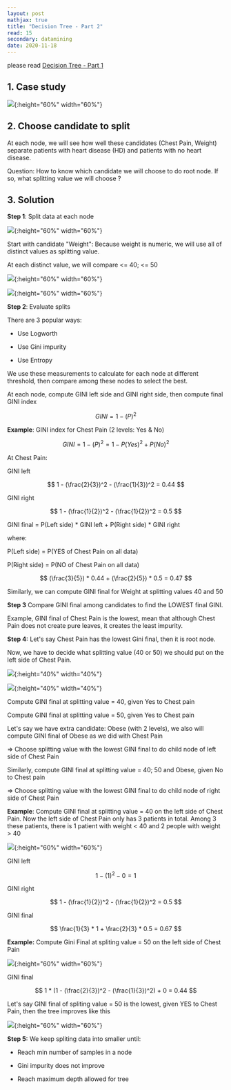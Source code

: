 ```yaml
---
layout: post
mathjax: true
title: "Decision Tree - Part 2"
read: 15
secondary: datamining
date: 2020-11-18
---
```


please read [Decision Tree - Part 1](2011-11-11-Decision-Tree-1.md) 

## 1. Case study 

![](/sources/DataMining-DecisionTree.png){:height="60%" width="60%"}

## 2. Choose candidate to split 

At each node, we will see how well these candidates (Chest Pain, Weight) separate patients with heart disease (HD) and patients with no heart disease.

Question: How to know which candidate we will choose to do root node. If so, what splitting value we will choose ?

## 3. Solution

**Step 1**: Split data at each node

![](/sources/DataMining-DecisionTree2.png){:height="60%" width="60%"}

Start with candidate "Weight": Because weight is numeric, we will use all of distinct values as splitting value. 

At each distinct value, we will compare <= 40; <= 50

![](/sources/DataMining-DecisionTree3.png){:height="60%" width="60%"}

![](/sources/DataMining-DecisionTree4.png){:height="60%" width="60%"}

**Step 2**: Evaluate splits

There are 3 popular ways:
+ Use Logworth

+ Use Gini impurity

+ Use Entropy

We use these measurements to calculate for each node at different threshold, then compare among these nodes to select the best.
 
At each node, compute GINI left side and GINI right side, then compute final GINI index

$$ 
GINI = 1 - (P)^2 
$$

 **Example**: GINI index for Chest Pain (2 levels: Yes & No)

$$ 
 GINI = 1 - (P)^2 
         = 1 - {P(Yes)^2 + P(No)^2}
$$ 

At Chest Pain:

GINI left

$$ 1 - (\frac{2}{3})^2 - (\frac{1}{3})^2 = 0.44  $$

GINI right

$$ 1 - (\frac{1}{2})^2 - (\frac{1}{2})^2 = 0.5 $$

GINI final = P(Left side) * GINI left + P(Right side) * GINI right 

where:  

P(Left side) = P(YES of Chest Pain on all data) 

P(Right side) = P(NO of Chest Pain on all data)
        
$$
(\frac{3}{5}) * 0.44 + (\frac{2}{5}) * 0.5 = 0.47 
$$

Similarly, we can compute GINI final for Weight at splitting values 40 and 50

**Step 3** Compare GINI final among candidates to find the LOWEST final GINI.

Example, GINI final of Chest Pain is the lowest, mean that although Chest Pain does not create pure leaves, it creates the least impurity.

**Step 4:** Let's say Chest Pain has the lowest Gini final, then it is root node.

Now, we have to decide what splitting value (40 or 50) we should put on the left side of Chest Pain.

![](/sources/DataMining-DecisionTree5.png){:height="40%" width="40%"}

![](/sources/DataMining-DecisionTree5b.png){:height="40%" width="40%"}

Compute GINI final at splitting value = 40, given Yes to Chest pain

Compute GINI final at splitting value = 50, given Yes to Chest pain

Let's say we have extra candidate: Obese (with 2 levels), we also will compute GINI final of Obese as we did with Chest Pain

=> Choose splitting value with the lowest GINI final to do child node of left side of Chest Pain

Similarly, compute GINI final at splitting value = 40; 50 and Obese, given No to Chest pain

=> Choose splitting value with the lowest GINI final to do child node of right side of Chest Pain

**Example**: Compute GINI final at splitting value = 40 on the left side of Chest Pain. Now the left side of Chest Pain only has 3 patients in total. Among 3 these patients, there is 1 patient with weight < 40 and 2 people with weight > 40

![](/sources/DataMining-DecisionTree6.png){:height="60%" width="60%"}

GINI left

$$ 1 - (1)^2 - 0 = 1$$

GINI right

$$ 1 - (\frac{1}{2})^2 - (\frac{1}{2})^2 = 0.5 $$

GINI final

$$ \frac{1}{3} * 1 + \frac{2}{3} * 0.5 = 0.67 $$

**Example:** Compute Gini Final at spliting value = 50 on the left side of Chest Pain

![](/sources/DataMining-DecisionTree7.png){:height="60%" width="60%"}

GINI final

$$ 
     1 * (1 - (\frac{2}{3})^2 - (\frac{1}{3})^2) + 0 = 0.44 
$$

Let's say GINI final of spliting value = 50 is the lowest, given YES to Chest Pain, then the tree improves like this

![](/sources/DataMining-DecisionTree8.png){:height="60%" width="60%"}

**Step 5:** We keep spliting data into smaller until:
+ Reach min number of samples in a node

+ Gini impurity does not improve

+ Reach maximum depth allowed for tree

